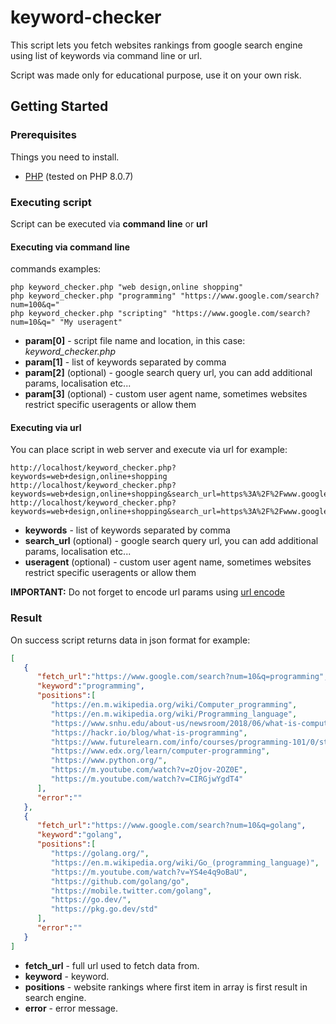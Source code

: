 # keyword-checker
This script lets you fetch websites rankings from google search engine using list of keywords via command line or url.

Script was made only for educational purpose, use it on your own risk.

## Getting Started

### Prerequisites
Things you need to install.
- [PHP](https://www.php.net/downloads.php) (tested on PHP 8.0.7)


### Executing script
Script can be executed via **command line** or **url**

#### Executing via command line
commands examples:
```
php keyword_checker.php "web design,online shopping"
php keyword_checker.php "programming" "https://www.google.com/search?num=100&q="
php keyword_checker.php "scripting" "https://www.google.com/search?num=10&q=" "My useragent"
```
- **param[0]** - script file name and location, in this case: _keyword_checker.php_
- **param[1]** - list of keywords separated by comma
- **param[2]** (optional) - google search query url, you can add additional params, localisation etc...
- **param[3]** (optional) - custom user agent name, sometimes websites restrict specific useragents or allow them

#### Executing via url
You can place script in web server and execute via url for example:
```
http://localhost/keyword_checker.php?keywords=web+design,online+shopping
http://localhost/keyword_checker.php?keywords=web+design,online+shopping&search_url=https%3A%2F%2Fwww.google.com%2Fsearch%3Fnum%3D100%26q%3D
http://localhost/keyword_checker.php?keywords=web+design,online+shopping&search_url=https%3A%2F%2Fwww.google.com%2Fsearch%3Fnum%3D10%26q%3D&useragent=my+useragent
```
- **keywords** - list of keywords separated by comma
- **search_url** (optional) - google search query url, you can add additional params, localisation etc...
- **useragent** (optional) - custom user agent name, sometimes websites restrict specific useragents or allow them

**IMPORTANT:** Do not forget to encode url params using [url encode](https://meyerweb.com/eric/tools/dencoder/)

### Result
On success script returns data in json format for example:
```json
[
   {
      "fetch_url":"https://www.google.com/search?num=10&q=programming",
      "keyword":"programming",
      "positions":[
         "https://en.m.wikipedia.org/wiki/Computer_programming",
         "https://en.m.wikipedia.org/wiki/Programming_language",
         "https://www.snhu.edu/about-us/newsroom/2018/06/what-is-computer-programming",
         "https://hackr.io/blog/what-is-programming",
         "https://www.futurelearn.com/info/courses/programming-101/0/steps/43783",
         "https://www.edx.org/learn/computer-programming",
         "https://www.python.org/",
         "https://m.youtube.com/watch?v=zOjov-2OZ0E",
         "https://m.youtube.com/watch?v=CIRGjwYgdT4"
      ],
      "error":""
   },
   {
      "fetch_url":"https://www.google.com/search?num=10&q=golang",
      "keyword":"golang",
      "positions":[
         "https://golang.org/",
         "https://en.m.wikipedia.org/wiki/Go_(programming_language)",
         "https://m.youtube.com/watch?v=YS4e4q9oBaU",
         "https://github.com/golang/go",
         "https://mobile.twitter.com/golang",
         "https://go.dev/",
         "https://pkg.go.dev/std"
      ],
      "error":""
   }
]
```
- **fetch_url** - full url used to fetch data from.
- **keyword** - keyword.
- **positions** - website rankings where first item in array is first result in search engine.
- **error** - error message.